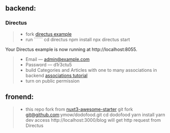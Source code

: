## backend:

### Directus

> - fork [directus example](https://github.com/directus/examples/tree/main/directus)
> - run ``````
>   cd directus
>   npm install
>   npx directus start

Your Directus example is now running at http://localhost:8055.

> - Email — admin@example.com
> - Password — d1r3ctu5
> - build Categories and Articles with one to many associations in backend [associations tutorial](https://www.youtube.com/watch?v=AicEmIeuuLw)
> - turn on public permission [](https://directus.io/guides/get-started-building-a-vue-website-with-directus/)

## fronend:

> - this repo fork from [nuxt3-awesome-starter](https://github.com/viandwi24/nuxt3-awesome-starter)
>   git fork git@github.com:ymow/dodofood.git
>   cd dodofood
>   yarn install
>   yarn dev
>   access http://localhost:3000/blog will get http request from Directus
